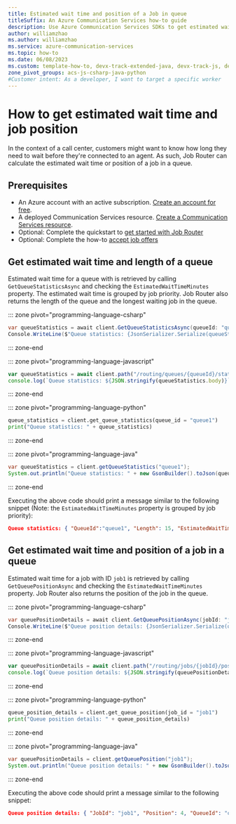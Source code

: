 ```yaml
---
title: Estimated wait time and position of a Job in queue
titleSuffix: An Azure Communication Services how-to guide
description: Use Azure Communication Services SDKs to get estimated wait time and position for a job in a queue
author: williamzhao
ms.author: williamzhao
ms.service: azure-communication-services
ms.topic: how-to 
ms.date: 06/08/2023
ms.custom: template-how-to, devx-track-extended-java, devx-track-js, devx-track-python
zone_pivot_groups: acs-js-csharp-java-python
#Customer intent: As a developer, I want to target a specific worker
---
```


# How to get estimated wait time and job position

In the context of a call center, customers might want to know how long they need to wait before they're connected to an agent. As such, Job Router can calculate the estimated wait time or position of a job in a queue.

## Prerequisites

- An Azure account with an active subscription. [Create an account for free](https://azure.microsoft.com/free/?WT.mc_id=A261C142F).
- A deployed Communication Services resource. [Create a Communication Services resource](../../quickstarts/create-communication-resource.md).
- Optional: Complete the quickstart to [get started with Job Router](../../quickstarts/router/get-started-router.md)
- Optional: Complete the how-to [accept job offers](../../how-tos/router-sdk/accept-decline-offer.md)

## Get estimated wait time and length of a queue

Estimated wait time for a queue with is retrieved by calling `GetQueueStatisticsAsync` and checking the `EstimatedWaitTimeMinutes` property. The estimated wait time is grouped by job priority. Job Router also returns the length of the queue and the longest waiting job in the queue.

::: zone pivot="programming-language-csharp"

```csharp
var queueStatistics = await client.GetQueueStatisticsAsync(queueId: "queue1");
Console.WriteLine($"Queue statistics: {JsonSerializer.Serialize(queueStatistics.Value)}");
```

::: zone-end

::: zone pivot="programming-language-javascript"

```typescript
var queueStatistics = await client.path("/routing/queues/{queueId}/statistics", "queue-1").get();
console.log(`Queue statistics: ${JSON.stringify(queueStatistics.body)}`);
```

::: zone-end

::: zone pivot="programming-language-python"

```python
queue_statistics = client.get_queue_statistics(queue_id = "queue1")
print("Queue statistics: " + queue_statistics)
```

::: zone-end

::: zone pivot="programming-language-java"

```java
var queueStatistics = client.getQueueStatistics("queue1");
System.out.println("Queue statistics: " + new GsonBuilder().toJson(queueStatistics));
```

::: zone-end

Executing the above code should print a message similar to the following snippet (Note: the `EstimatedWaitTimeMinutes` property is grouped by job priority):

```json
Queue statistics: { "QueueId":"queue1", "Length": 15, "EstimatedWaitTimeMinutes": { "1": 10 }, "LongestJobWaitTimeMinutes": 4.724 }
```

## Get estimated wait time and position of a job in a queue

Estimated wait time for a job with ID `job1` is retrieved by calling `GetQueuePositionAsync` and checking the `EstimatedWaitTimeMinutes` property.  Job Router also returns the position of the job in the queue.

::: zone pivot="programming-language-csharp"

```csharp
var queuePositionDetails = await client.GetQueuePositionAsync(jobId: "job1");
Console.WriteLine($"Queue position details: {JsonSerializer.Serialize(queuePositionDetails.Value)}");
```

::: zone-end

::: zone pivot="programming-language-javascript"

```typescript
var queuePositionDetails = await client.path("/routing/jobs/{jobId}/position", "job1").get();
console.log(`Queue position details: ${JSON.stringify(queuePositionDetails.body)}`);
```

::: zone-end

::: zone pivot="programming-language-python"

```python
queue_position_details = client.get_queue_position(job_id = "job1")
print("Queue position details: " + queue_position_details)
```

::: zone-end

::: zone pivot="programming-language-java"

```java
var queuePositionDetails = client.getQueuePosition("job1");
System.out.println("Queue position details: " + new GsonBuilder().toJson(queuePositionDetails));
```

::: zone-end

Executing the above code should print a message similar to the following snippet:

```json
Queue position details: { "JobId": "job1", "Position": 4, "QueueId": "queue1", "QueueLength":15, "EstimatedWaitTimeMinutes": 5 }
```
